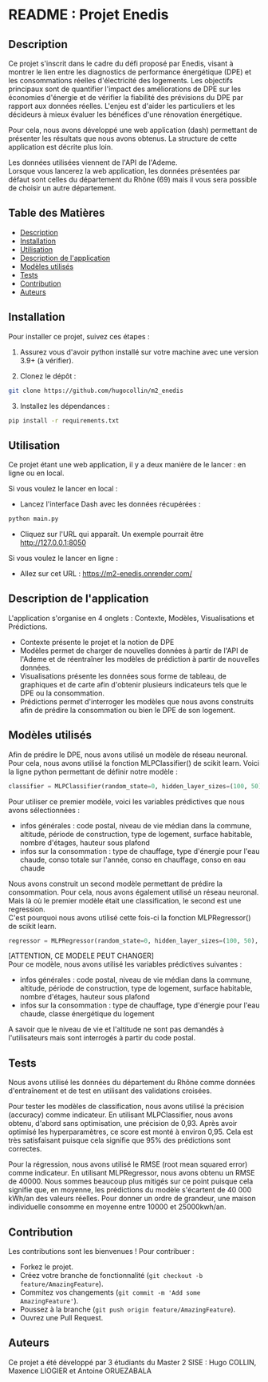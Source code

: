 # README : Projet Enedis

## Description
Ce projet s'inscrit dans le cadre du défi proposé par Enedis, visant à montrer le lien entre les diagnostics de performance énergétique (DPE) et les consommations réelles d'électricité des logements. Les objectifs principaux sont de quantifier l'impact des améliorations de DPE sur les économies d'énergie et de vérifier la fiabilité des prévisions du DPE par rapport aux données réelles. L'enjeu est d'aider les particuliers et les décideurs à mieux évaluer les bénéfices d'une rénovation énergétique.  

Pour cela, nous avons développé une web application (dash) permettant de présenter les résultats que nous avons obtenus. La structure de cette application est décrite plus loin.  

Les données utilisées viennent de l'API de l'Ademe.  
Lorsque vous lancerez la web application, les données présentées par défaut sont celles du département du Rhône (69) mais il vous sera possible de choisir un autre département.  


## Table des Matières
- [Description](#description)
- [Installation](#installation)
- [Utilisation](#utilisation)
- [Description de l'application](#description-de-lapplication)
- [Modèles utilisés](#modèles-utilisés)
- [Tests](#tests)
- [Contribution](#contribution)
- [Auteurs](#auteurs)  


## Installation
Pour installer ce projet, suivez ces étapes :
1) Assurez vous d'avoir python installé sur votre machine avec une version 3.9+ (à vérifier).

2) Clonez le dépôt :
```bash
git clone https://github.com/hugocollin/m2_enedis
```

3) Installez les dépendances :
```bash
pip install -r requirements.txt  
```

## Utilisation
Ce projet étant une web application, il y a deux manière de le lancer : en ligne ou en local.

Si vous voulez le lancer en local :
- Lancez l'interface Dash avec les données récupérées :
```python
python main.py
```
- Cliquez sur l'URL qui apparaît. Un exemple pourrait être http://127.0.0.1:8050  

Si vous voulez le lancer en ligne :
- Allez sur cet URL : https://m2-enedis.onrender.com/  


## Description de l'application 
L'application s'organise en 4 onglets : Contexte, Modèles, Visualisations et Prédictions.  
- Contexte présente le projet et la notion de DPE
- Modèles permet de charger de nouvelles données à partir de l'API de l'Ademe et de réentraîner les modèles de prédiction à partir de nouvelles données.
- Visualisations présente les données sous forme de tableau, de graphiques et de carte afin d'obtenir plusieurs indicateurs tels que le DPE ou la consommation.
- Prédictions permet d'interroger les modèles que nous avons construits afin de prédire la consommation ou bien le DPE de son logement.  


## Modèles utilisés
Afin de prédire le DPE, nous avons utilisé un modèle de réseau neuronal.  
Pour cela, nous avons utilisé la fonction MLPClassifier() de scikit learn. Voici la ligne python permettant de définir notre modèle :  
```python
classifier = MLPClassifier(random_state=0, hidden_layer_sizes=(100, 50), learning_rate_init=0.001, max_iter=300, tol=0.0001)
```
Pour utiliser ce premier modèle, voici les variables prédictives que nous avons sélectionnées :
- infos générales : code postal, niveau de vie médian dans la commune, altitude, période de construction, type de logement, surface habitable, nombre d'étages, hauteur sous plafond
- infos sur la consommation : type de chauffage, type d'énergie pour l'eau chaude, conso totale sur l'année, conso en chauffage, conso en eau chaude

Nous avons construit un second modèle permettant de prédire la consommation. 
Pour cela, nous avons également utilisé un réseau neuronal. Mais là où le premier modèle était une classification, le second est une regression.  
C'est pourquoi nous avons utilisé cette fois-ci la fonction MLPRegressor() de scikit learn.
```python
regressor = MLPRegressor(random_state=0, hidden_layer_sizes=(100, 50), learning_rate_init=0.001, max_iter=300, tol=0.0001
 ```
[ATTENTION, CE MODELE PEUT CHANGER]  
Pour ce modèle, nous avons utilisé les variables prédictives suivantes :
- infos générales : code postal, niveau de vie médian dans la commune, altitude, période de construction, type de logement, surface habitable, nombre d'étages, hauteur sous plafond
- infos sur la consommation : type de chauffage, type d'énergie pour l'eau chaude, classe énergétique du logement  

A savoir que le niveau de vie et l'altitude ne sont pas demandés à l'utilisateurs mais sont interrogés à partir du code postal.


## Tests
Nous avons utilisé les données du département du Rhône comme données d'entraînement et de test en utilisant des validations croisées.  

Pour tester les modèles de classification, nous avons utilisé la précision (accuracy) comme indicateur.  En utilisant MLPClassifier, nous avons obtenu, d'abord sans optimisation, une précision de 0,93. Après avoir optimisé les hyperparamètres, ce score est monté à environ 0,95. Cela est très satisfaisant puisque cela signifie que 95% des prédictions sont correctes.  

Pour la régression, nous avons utilisé le RMSE (root mean squared error) comme indicateur. En utilisant MLPRegressor, nous avons obtenu un RMSE de 40000. Nous sommes beaucoup plus mitigés sur ce point puisque cela signifie que, en moyenne, les prédictions du modèle s'écartent de 40 000 kWh/an des valeurs réelles. Pour donner un ordre de grandeur, une maison individuelle consomme en moyenne entre 10000 et 25000kwh/an.  


## Contribution
Les contributions sont les bienvenues ! Pour contribuer :
- Forkez le projet.
- Créez votre branche de fonctionnalité (```git checkout -b feature/AmazingFeature```).
- Commitez vos changements (```git commit -m 'Add some AmazingFeature'```).
- Poussez à la branche (```git push origin feature/AmazingFeature```).
- Ouvrez une Pull Request.  


## Auteurs
Ce projet a été développé par 3 étudiants du Master 2 SISE : Hugo COLLIN, Maxence LIOGIER et Antoine ORUEZABALA
